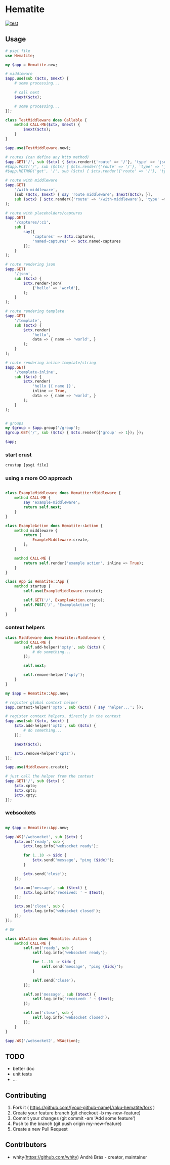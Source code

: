 # Hematite

[![test](https://github.com/whity/raku-hematite/actions/workflows/test.yml/badge.svg)](https://github.com/whity/raku-hematite/actions/workflows/test.yml)

## Usage

```raku
# psgi file
use Hematite;

my $app = Hematite.new;

# middleware
$app.use(sub ($ctx, $next) {
    # some processing...

    # call next
    $next($ctx);

    # some processing...
});

class TestMiddleware does Callable {
    method CALL-ME($ctx, $next) {
        $next($ctx);
    }
}

$app.use(TestMiddleware.new);

# routes (can define any http method)
$app.GET('/', sub ($ctx) { $ctx.render({'route' => '/'}, 'type' => 'json'); });
#$app.POST('/', sub ($ctx) { $ctx.render({'route' => '/'}, 'type' => 'json'); });
#$app.METHOD('get', '/', sub ($ctx) { $ctx.render({'route' => '/'}, 'type' => 'json'); });

# route with middleware
$app.GET(
    '/with-middleware',
    [sub ($ctx, $next) { say 'route middleware'; $next($ctx); }],
    sub ($ctx) { $ctx.render({'route' => '/with-middleware'}, 'type' => 'json'); }
);

# route with placeholders/captures
$app.GET(
    '/captures/:c1',
    sub {
        say({
            'captures' => $ctx.captures,
            'named-captures' => $ctx.named-captures
        });
    }
);

# route rendering json
$app.GET(
    '/json',
    sub ($ctx) {
        $ctx.render-json(
            {'hello' => 'world'},
        );
    }
);

# route rendering template
$app.GET(
    '/template',
    sub ($ctx) {
        $ctx.render(
            'hello',
            data => { name => 'world', }
        );
    }
);

# route rendering inline template/string
$app.GET(
    '/template-inline',
    sub ($ctx) {
        $ctx.render(
            'hello {{ name }}',
            inline => True,
            data => { name => 'world', }
        );
    }
);


# groups
my $group = $app.group('/group');
$group.GET('/', sub ($ctx) { $ctx.render({'group' => 1}); });

$app;
```

### start crust

```bash
crustup [psgi file]
```

### using a more OO approach

```raku

class ExampleMiddleware does Hematite::Middleware {
    method CALL-ME {
        say 'example-middleware';
        return self.next;
    }
}

class ExampleAction does Hematite::Action {
    method middleware {
        return [
            ExampleMiddleware.create,
        ];
    }

    method CALL-ME {
        return self.render('example action', inline => True);
    }
}

class App is Hematite::App {
    method startup {
        self.use(ExampleMiddleware.create);

        self.GET('/', ExampleAction.create);
        self.POST('/', 'ExampleAction');
    }
}
```

### context helpers

```raku
class Middleware does Hematite::Middleware {
    method CALL-ME {
        self.add-helper('xpty', sub ($ctx) {
            # do something...
        });

        self.next;

        self.remove-helper('xpty');
    }
}

my $app = Hematite::App.new;

# register global context helper
$app.context-helper('xpto', sub ($ctx) { say 'helper...'; });

# register context helpers, directly in the context
$app.use(sub ($ctx, $next) {
    $ctx.add-helper('xptz', sub ($ctx) {
        # do something...
    });

    $next($ctx);

    $ctx.remove-helper('xptz');
});

$app.use(Middleware.create);

# just call the helper from the context
$app.GET('/', sub ($ctx) {
    $ctx.xpto;
    $ctx.xptz;
    $ctx.xpty;
});
```

### websockets

```raku

my $app = Hematite::App.new;

$app.WS('/websocket', sub ($ctx) {
    $ctx.on('ready', sub {
        $ctx.log.info('websocket ready');

        for 1..10 -> $idx {
            $ctx.send('message', "ping {$idx}");
        }

        $ctx.send('close');
    });

    $ctx.on('message', sub ($text) {
        $ctx.log.info('received: ' ~ $text);
    });

    $ctx.on('close', sub {
        $ctx.log.info('websocket closed');
    });
});

# OR

class WSAction does Hematite::Action {
    method CALL-ME {
        self.on('ready', sub {
            self.log.info('websocket ready');

            for 1..10 -> $idx {
                self.send('message', "ping {$idx}");
            }

            self.send('close');
        });

        self.on('message', sub ($text) {
            self.log.info('received: ' ~ $text);
        });

        self.on('close', sub {
            self.log.info('websocket closed');
        });
    }
}

$app.WS('/websocket2', WSAction);
```

## TODO

- better doc
- unit tests
- ...

## Contributing

1. Fork it ( https://github.com/[your-github-name]/raku-hematite/fork )
2. Create your feature branch (git checkout -b my-new-feature)
3. Commit your changes (git commit -am 'Add some feature')
4. Push to the branch (git push origin my-new-feature)
5. Create a new Pull Request

## Contributors

- whity(https://github.com/whity) André Brás - creator, maintainer
